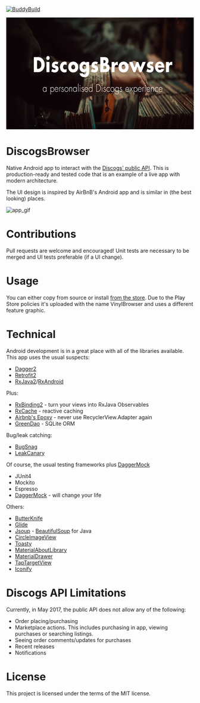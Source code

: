 [![BuddyBuild](https://dashboard.buddybuild.com/api/statusImage?appID=58ff64f23f33870001d2e016&branch=master&build=latest)](https://dashboard.buddybuild.com/apps/58ff64f23f33870001d2e016/build/latest?branch=master)

<img src="/featuregraphic/featuregraphic.png" height=300/>

# DiscogsBrowser
Native Android app to interact with the [Discogs' public API](https://www.discogs.com/developers). This is production-ready and tested code that is an example of a live app with modern architecture.

The UI design is inspired by AirBnB's Android app and is similar in (the best looking) places.

![app_gif](https://media.giphy.com/media/dVWMCW4rFiyZi/giphy.gif)

# Contributions

Pull requests are welcome and encouraged! Unit tests are necessary to be merged and UI tests preferable (if a UI change).

# Usage

You can either copy from source or install [from the store](https://play.google.com/store/apps/details?id=bj.vinylbrowser). Due to the Play Store policies it's uploaded with the name VinylBrowser and uses a different feature graphic.

# Technical

Android development is in a great place with all of the libraries available. This app uses the usual suspects:
* [Dagger2](https://github.com/google/dagger)
* [Retrofit2](https://github.com/square/retrofit)
* [RxJava2](https://github.com/ReactiveX/RxJava)/[RxAndroid](https://github.com/ReactiveX/RxAndroid)

Plus:
* [RxBinding2](https://github.com/JakeWharton/RxBinding) - turn your views into RxJava Observables
* [RxCache](https://github.com/VictorAlbertos/RxCache) - reactive caching
* [Airbnb's Epoxy](https://github.com/airbnb/epoxy) - never use RecyclerView.Adapter again
* [GreenDao](https://github.com/greenrobot/greenDAO) - SQLite ORM

Bug/leak catching:
* [BugSnag](https://www.bugsnag.com/product/)
* [LeakCanary](https://github.com/square/leakcanary)

Of course, the usual testing frameworks plus [DaggerMock](https://github.com/fabioCollini/DaggerMock)
* JUnit4
* Mockito
* Espresso
* [DaggerMock](https://github.com/fabioCollini/DaggerMock) - will change your life

Others:
* [ButterKnife](https://github.com/JakeWharton/butterknife)
* [Glide](https://github.com/bumptech/glide)
* [Jsoup](https://jsoup.org/) - [BeautifulSoup](https://www.crummy.com/software/BeautifulSoup/bs4/doc/) for Java
* [CircleImageView](https://github.com/hdodenhof/CircleImageView)
* [Toasty](https://github.com/GrenderG/Toasty)
* [MaterialAboutLibrary](https://github.com/daniel-stoneuk/material-about-library)
* [MaterialDrawer](https://github.com/mikepenz/MaterialDrawer)
* [TapTargetView](https://github.com/KeepSafe/TapTargetView)
* [Iconify](https://github.com/JoanZapata/android-iconify)

# Discogs API Limitations

Currently, in May 2017, the public API does not allow any of the following:
* Order placing/purchasing
* Marketplace actions. This includes purchasing in app, viewing purchases or searching listings.
* Seeing order comments/updates for purchases
* Recent releases
* Notifications

# License

This project is licensed under the terms of the MIT license.
